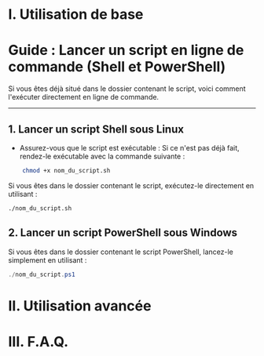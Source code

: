 # I. Utilisation de base

# Guide : Lancer un script en ligne de commande (Shell et PowerShell)

Si vous êtes déjà situé dans le dossier contenant le script, voici comment l'exécuter directement en ligne de commande.

---

## 1. Lancer un script Shell sous Linux 

- Assurez-vous que le script est exécutable : Si ce n'est pas déjà fait, rendez-le exécutable avec la commande suivante :
```bash
    chmod +x nom_du_script.sh
```
Si vous êtes dans le dossier contenant le script, exécutez-le directement en utilisant :

```bash
./nom_du_script.sh
```

## 2. Lancer un script PowerShell sous Windows

Si vous êtes dans le dossier contenant le script PowerShell, lancez-le simplement en utilisant :

```powershell
./nom_du_script.ps1
```
# II. Utilisation avancée


# III. F.A.Q.
